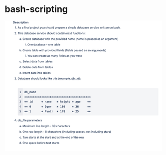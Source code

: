 # bash-scripting
![alt text](https://github.com/marijakljestan/bash-scripting/blob/readme/task.png?raw=true)